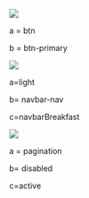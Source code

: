 ![](C:\Users\eomtiger\AppData\Roaming\marktext\images\2022-08-03-19-53-53-image.png)

a = btn

b = btn-primary



![](C:\Users\eomtiger\AppData\Roaming\marktext\images\2022-08-03-19-56-05-image.png)

a=light

b= navbar-nav 

c=navbarBreakfast





![](C:\Users\eomtiger\AppData\Roaming\marktext\images\2022-08-03-20-23-22-image.png)

a = pagination

b= disabled

c=active
